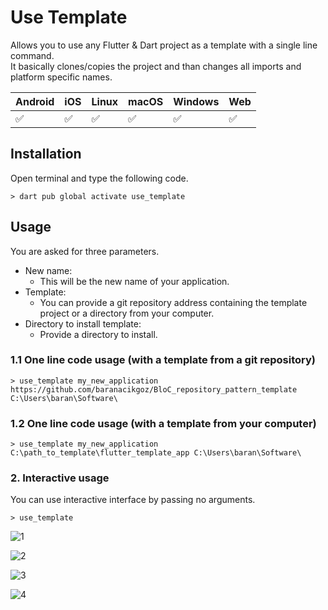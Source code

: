 # Use Template

Allows you to use any Flutter & Dart project as a template with a single line command.  
It basically clones/copies the project and than changes all imports and platform specific names.

| Android            | iOS                | Linux              | macOS              | Windows            | Web                |
| ------------------ | ------------------ | ------------------ | ------------------ | ------------------ | ------------------ |
| :white_check_mark: | :white_check_mark: | :white_check_mark: | :white_check_mark: | :white_check_mark: | :white_check_mark: |

## Installation
Open terminal and type the following code.
````
> dart pub global activate use_template
````

## Usage
You are asked for three parameters.  

* New name:
  * This will be the new name of your application.
* Template:
  * You can provide a git repository address containing the template project or a directory from your computer.
* Directory to install template:
  * Provide a directory to install.

### 1.1 One line code usage (with a template from a git repository)
````
> use_template my_new_application https://github.com/baranacikgoz/BloC_repository_pattern_template C:\Users\baran\Software\
````
### 1.2 One line code usage (with a template from your computer)
````
> use_template my_new_application C:\path_to_template\flutter_template_app C:\Users\baran\Software\
````
### 2. Interactive usage
You can use interactive interface by passing no arguments.

````
> use_template
````
![1](https://user-images.githubusercontent.com/52239507/181810321-cad98c35-d712-4f3a-bef4-bafd0b4a3636.png)  

![2](https://user-images.githubusercontent.com/52239507/181810387-20af325c-cf43-4c7a-9fd6-5cd1c85a597c.png)  

![3](https://user-images.githubusercontent.com/52239507/181811697-1686cd8c-1e0d-4226-8f12-1e6a896cc90f.png)  

![4](https://user-images.githubusercontent.com/52239507/181810989-16982e90-4ce0-4231-bd86-393f1ddbab17.png)  
